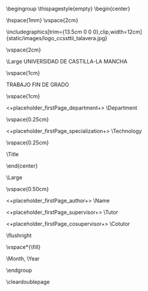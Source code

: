 \begingroup
\thispagestyle{empty}
\begin{center}

\hspace{1mm}
\vspace{2cm}

\includegraphics[trim={13.5cm 0 0 0},clip,width=12cm]{static/images/logo_ccssttii_talavera.jpg}

\vspace{2cm}

\Large
UNIVERSIDAD DE CASTILLA-LA MANCHA

\vspace{1cm}

TRABAJO FIN DE GRADO

\vspace{1cm}

<+placeholder_firstPage_department+> \Department

\vspace{0.25cm}

<+placeholder_firstPage_specialization+> \Technology

\vspace{0.25cm}

\Title

\end{center}

\Large

\vspace{0.50cm}

<+placeholder_firstPage_author+> \Name

<+placeholder_firstPage_supervisor+> \Tutor

<+placeholder_firstPage_cosupervisor+> \Cotutor

\flushright

\vspace*{\fill}

\Month, \Year

\endgroup

\cleardoublepage


